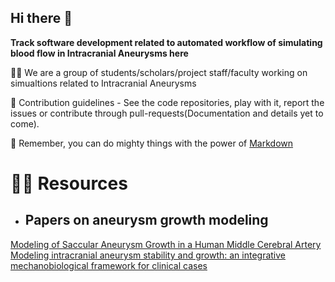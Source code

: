 ## Hi there 👋



**Track software development related to automated workflow of simulating blood flow in Intracranial Aneurysms here**

🙋‍♀️ We are a group of students/scholars/project staff/faculty working on simualtions related to Intracranial Aneurysms

🌈 Contribution guidelines - See the code repositories, play with it, report the issues or contribute through pull-requests(Documentation and details yet to come).

🧙 Remember, you can do mighty things with the power of [Markdown](https://docs.github.com/github/writing-on-github/getting-started-with-writing-and-formatting-on-github/basic-writing-and-formatting-syntax)

# 👩‍💻 Resources
- ## Papers on aneurysm growth modeling
[Modeling of Saccular Aneurysm Growth in a Human Middle Cerebral Artery](https://asmedigitalcollection.asme.org/biomechanical/article/130/5/051012/455136/Modeling-of-Saccular-Aneurysm-Growth-in-a-Human)
[Modeling intracranial aneurysm stability and growth: an integrative mechanobiological framework for clinical cases](https://link.springer.com/article/10.1007/s10237-020-01351-2)
